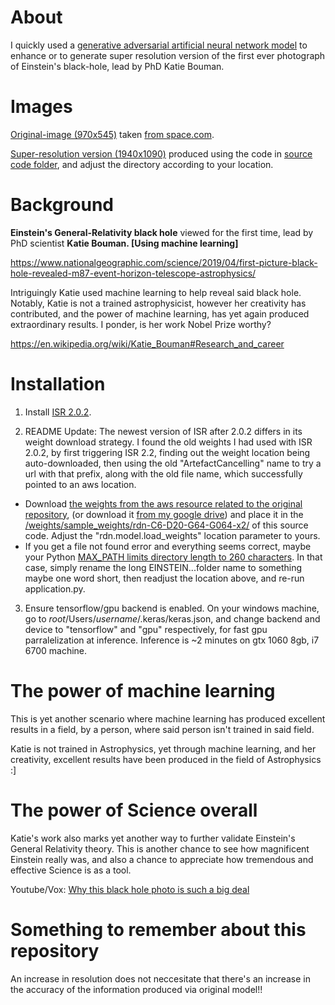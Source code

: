 About
===
I quickly used a [generative adversarial artificial neural network model](https://github.com/idealo/image-super-resolution) to enhance or to generate super resolution version of the first ever photograph of Einstein's black-hole, lead by PhD Katie Bouman.

Images
===
[Original-image (970x545)](https://github.com/JordanMicahBennett/EINSTEIN-BLACK-HOLE-PHOTOGRAPH-ENHANCEMENT/blob/master/source-code/einstein_katie-bouman_black-hole_photograph%20%5Boriginal-version%5D.jpg) taken [from space.com](https://www.space.com/first-black-hole-photo-by-event-horizon-telescope.html).

[Super-resolution version (1940x1090)](https://github.com/JordanMicahBennett/EINSTEIN-BLACK-HOLE-PHOTOGRAPH-ENHANCEMENT/blob/master/source-code/einstein_katie-bouman_black-hole_photograph%20%5Bsuper-resolution-version%5D.jpg) produced using the code in [source code folder](https://github.com/JordanMicahBennett/EINSTEIN-BLACK-HOLE-PHOTOGRAPH-ENHANCEMENT/tree/master/source-code), and adjust the directory according to your location.

Background
===
**Einstein's General-Relativity black hole** viewed for the first time, lead by PhD scientist **Katie Bouman. [Using machine learning]**

https://www.nationalgeographic.com/science/2019/04/first-picture-black-hole-revealed-m87-event-horizon-telescope-astrophysics/

Intriguingly Katie used machine learning to help reveal said black hole. Notably, Katie is not a trained astrophysicist, however her creativity has contributed, and the power of machine learning, has yet again produced extraordinary results. I ponder, is her work Nobel Prize worthy?

https://en.wikipedia.org/wiki/Katie_Bouman#Research_and_career


Installation
==
1. Install [ISR 2.0.2](https://pypi.org/project/ISR/2.0.2).

2. README Update: The newest version of ISR after 2.0.2 differs in its weight download strategy. I found the old weights I had used with ISR 2.0.2, by first triggering ISR 2.2, finding out the weight location being auto-downloaded, then using the old "ArtefactCancelling" name to try a url with that prefix, along with the old file name, which successfully pointed to an aws location. 
  * Download [the weights from the aws resource related to the original repository](https://public-asai-dl-models.s3.eu-central-1.amazonaws.com/ISR/rdn-C6-D20-G64-G064-x2/ArtefactCancelling/rdn-C6-D20-G64-G064-x2_ArtefactCancelling_epoch219.hdf5), (or download it [from my google drive](https://drive.google.com/file/d/1QweYEIDCtel-m1G5GMIxBZeGxy5yAb0i/view?usp=sharing)) and place it in the [/weights/sample_weights/rdn-C6-D20-G64-G064-x2/](https://github.com/JordanMicahBennett/EINSTEIN-BLACK-HOLE-PHOTOGRAPH-ENHANCEMENT/tree/master/source-code/weights/sample_weights/rdn-C6-D20-G64-G064-x2/ArtefactCancelling) of this source code. Adjust the "rdn.model.load_weights" location parameter to yours. 
  * If you get a file not found error and everything seems correct, maybe your Python [MAX_PATH limits directory length to 260 characters](https://stackoverflow.com/questions/1880321/why-does-the-260-character-path-length-limit-exist-in-windows). In that case, simply rename the long EINSTEIN...folder name to something maybe one word short, then readjust the location above, and re-run application.py.

3. Ensure tensorflow/gpu backend is enabled. On your windows machine, go to _root_/Users/_username_/.keras/keras.json, and change backend and device to "tensorflow" and "gpu" respectively, for fast gpu parralelization at inference. Inference is ~2 minutes on gtx 1060 8gb, i7 6700 machine.


The power of machine learning 
==
This is yet another scenario where machine learning has produced excellent results in a field, by a person, where said person isn't trained in said field.

Katie is not trained in Astrophysics, yet through machine learning, and her creativity, excellent results have been produced in the field of Astrophysics :]


The power of Science overall
==
Katie's work also marks yet another way to further validate Einstein's General Relativity theory. This is another chance to see how magnificent Einstein really was, and also a chance to appreciate how tremendous and effective Science is as a tool.

Youtube/Vox: [Why this black hole photo is such a big deal](https://www.youtube.com/watch?v=pAoEHR4aW8I)


Something to remember about this repository
==
An increase in resolution does not neccesitate that there's an increase in the accuracy of the information produced via original model!!
